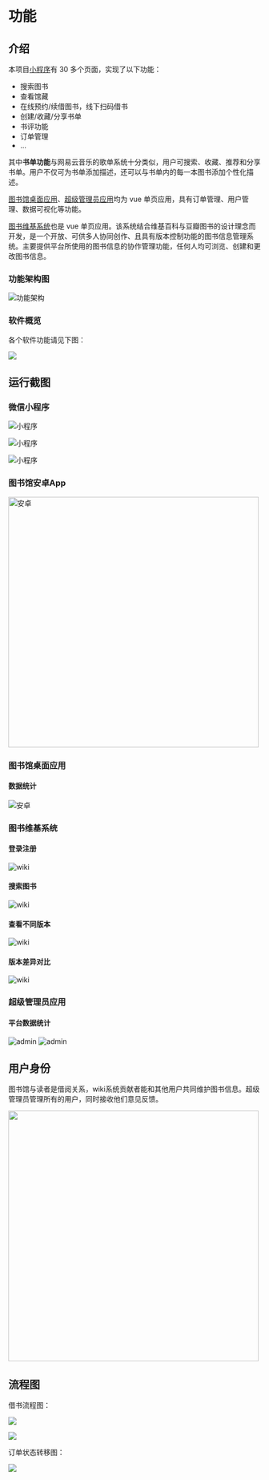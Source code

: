 
# 功能
## 介绍
本项目[小程序](#微信小程序)有 30 多个页面，实现了以下功能：

* 搜索图书
* 查看馆藏
* 在线预约/续借图书，线下扫码借书
* 创建/收藏/分享书单
* 书评功能
* 订单管理
* ...

其中**书单功能**与网易云音乐的歌单系统十分类似，用户可搜索、收藏、推荐和分享书单。用户不仅可为书单添加描述，还可以与书单内的每一本图书添加个性化描述。

[图书馆桌面应用](#图书馆桌面应用)、[超级管理员应用](#超级管理员应用)均为 vue 单页应用，具有订单管理、用户管理、数据可视化等功能。

[图书维基系统](#图书维基系统)也是 vue 单页应用。该系统结合维基百科与豆瓣图书的设计理念而开发，是一个开放、可供多人协同创作、且具有版本控制功能的图书信息管理系统。主要提供平台所使用的图书信息的协作管理功能，任何人均可浏览、创建和更改图书信息。

### 功能架构图
![功能架构](../media/functional_architecture.jpg)

### 软件概览

各个软件功能请见下图：

<img src="../media/softwares.png">

## 运行截图
### 微信小程序
![小程序](../media/weapp_ui_1.png)

![小程序](../media/weapp_ui_2.png)

![小程序](../media/weapp_ui_3.png)

### 图书馆安卓App
<img alt="安卓" src="../media/android.png" height="500px">

### 图书馆桌面应用
#### 数据统计
![安卓](../media/library_2.png)

### 图书维基系统
#### 登录注册
![wiki](../media/wiki_1.png)
#### 搜索图书
![wiki](../media/wiki_2.png)
#### 查看不同版本
![wiki](../media/wiki_3.png)
#### 版本差异对比
![wiki](../media/wiki_4.png)

### 超级管理员应用
#### 平台数据统计
![admin](../media/admin_1.png)
![admin](../media/admin_2.png)


## 用户身份

图书馆与读者是借阅关系，wiki系统贡献者能和其他用户共同维护图书信息。超级管理员管理所有的用户，同时接收他们意见反馈。

<img src="../media/user_identity.jpg" width="500px">

## 流程图

借书流程图：

![](../media/sequence_book.jpg)

![](../media/sequence_borrow_in_library.jpg)

订单状态转移图：

![](../media/order_status.jpg)

